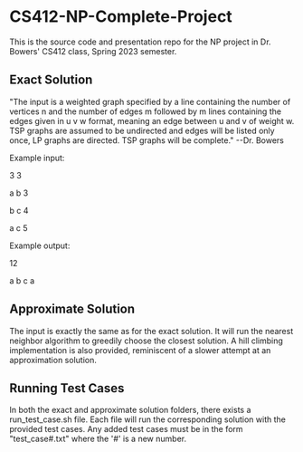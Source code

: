 # CS412-NP-Complete-Project

This is the source code and presentation repo for the NP project in Dr. Bowers' CS412 class, Spring 2023 semester.



## Exact Solution
"The input is a weighted graph specified by a line containing the number of vertices n and the number of edges m followed by m lines containing the edges given in u v w format, meaning an edge between u and v of weight w. TSP graphs are assumed to be undirected and edges will be listed only once, LP graphs are directed. TSP graphs will be complete."   --Dr. Bowers

Example input:


3 3

a b 3

b c 4

a c 5


Example output:


12

a b c a



## Approximate Solution
The input is exactly the same as for the exact solution. It will run the nearest neighbor algorithm to greedily choose the closest solution. A hill climbing implementation is also provided, reminiscent of a slower attempt at an approximation solution.



## Running Test Cases
In both the exact and approximate solution folders, there exists a run_test_case.sh file. Each file will run the corresponding solution with the provided test cases. Any added test cases must be in the form "test_case#.txt" where the '#' is a new number.
